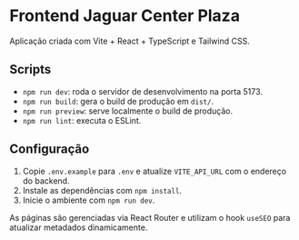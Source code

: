 # Frontend Jaguar Center Plaza

Aplicação criada com Vite + React + TypeScript e Tailwind CSS.

## Scripts

- `npm run dev`: roda o servidor de desenvolvimento na porta 5173.
- `npm run build`: gera o build de produção em `dist/`.
- `npm run preview`: serve localmente o build de produção.
- `npm run lint`: executa o ESLint.

## Configuração

1. Copie `.env.example` para `.env` e atualize `VITE_API_URL` com o endereço do backend.
2. Instale as dependências com `npm install`.
3. Inicie o ambiente com `npm run dev`.

As páginas são gerenciadas via React Router e utilizam o hook `useSEO` para atualizar metadados dinamicamente.

